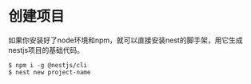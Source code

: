 # 创建项目
如果你安装好了node环境和npm，就可以直接安装nest的脚手架，用它生成nestjs项目的基础代码。
```
$ npm i -g @nestjs/cli
$ nest new project-name
```

